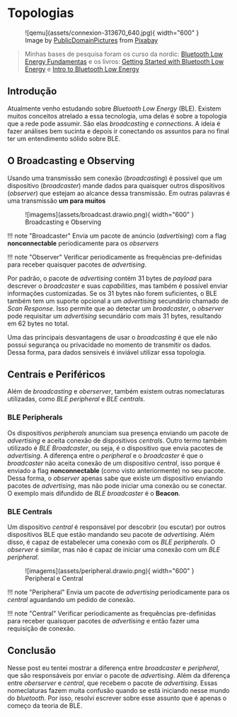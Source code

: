 # Topologias


<figure markdown>
  ![qemu](assets/connexion-313670_640.jpg){ width="600" } 
  <figcaption>
    Image by <a href="https://pixabay.com/users/publicdomainpictures-14/?utm_source=link-attribution&utm_medium=referral&utm_campaign=image&utm_content=313670">PublicDomainPictures</a> from <a href="https://pixabay.com//?utm_source=link-attribution&utm_medium=referral&utm_campaign=image&utm_content=313670">Pixabay</a>
  </figcaption>
</figure>

> Minhas bases de pesquisa foram os curso da nordic: [Bluetooth Low Energy Fundamentas](https://academy.nordicsemi.com/courses/bluetooth-low-energy-fundamentals/) e os livros: [Getting Started with Bluetooth Low Energy](https://www.amazon.com.br/Getting-Started-Bluetooth-Low-Energy/dp/1491949511/) e [Intro to Bluetooth Low Energy](https://www.amazon.com.br/Intro-Bluetooth-Low-Energy-easiest-ebook/dp/B07KTDG6KG/)

## Introdução

Atualmente venho estudando sobre *Bluetooth Low Energy* (BLE). Existem muitos conceitos atrelado a essa tecnologia, uma delas é sobre a topologia que a rede pode assumir. São elas *broadcasting* e *connections*. A ideia é fazer análises bem sucinta e depois ir conectando os assuntos para no final ter um entendimento sólido sobre BLE.

## O Broadcasting e Observing


Usando uma transmissão sem conexão (*broadcasting*) é possivel que um dispositivo (*broadcaster*) mande dados para quaisquer outros dispositivos (*observer*) que estejam ao alcance dessa transmissão. Em outras palavras é uma transmissão **um para muitos** 

<figure markdown>
  ![imagems](assets/broadcast.drawio.png){ width="600" }
  <figcaption>
  Broadcasting e Observing
  </figcaption>
</figure>

!!! note "Broadcaster"
    Envia um pacote de anúncio (*advertising*) com a flag **nonconnectable** periodicamente para os *observers*

!!! note "Observer"
    Verificar periodicamente as frequências pre-definidas para receber quaisquer pacotes de *advertising*.

Por padrão, o pacote de *advertising* contém 31 bytes de *payload* para descrever o *broadcaster* e suas *capabilities*, mas também é possível enviar informações customizadas. Se os 31 bytes não forem suficientes, o BLE também tem um suporte opcional a um *advertising* secundário chamado de *Scan Response*. Isso permite que ao detectar um *broadcaster*, o *observer* pode requisitar um *advertising* secundário com mais 31 bytes, resultando em 62 bytes no total.

Uma das principais desvantagens de usar o *broadcasting* é que ele não possui segurança ou privacidade no momento de transmitir os dados. Dessa forma, para dados sensiveis é inviável utilizar essa topologia.


## Centrais e Periféricos

Além de *broadcasting* e *oberserver*, também existem outras nomeclaturas utilizadas, como *BLE peripheral* e *BLE centrals*.

### BLE Peripherals

Os dispositivos *peripherals* anunciam sua presença enviando um pacote de *advertising* e aceita conexão de dispositivos *centrals*. Outro termo também utilizado é *BLE Broadcaster*, ou seja, é o dispositivo que envia pacotes de *advertising*. A diferença entre o *peripheral* e o *broadcaster* é que o *broadcaster* não aceita conexão de um dispositivo *central*, isso porque é enviado a flag **nonconnectable** (como visto anteriormente) no seu pacote. Dessa forma, o *observer* apenas sabe que existe um dispositivo enviando pacotes de *advertising*, mas não pode iniciar uma conexão ou se conectar. O exemplo mais difundido de *BLE broadcaster* é o **Beacon**.

### BLE Centrals

Um dispositivo *central* é responsável por descobrir (ou escutar) por outros dispositivos BLE que estão mandando seu pacote de *advertising*. Além disso, é capaz de estabelecer uma conexão com os *BLE peripherals*. O *observer* é similar, mas não é capaz de iniciar uma conexão com um *BLE peripheral*.


<figure markdown>
  ![imagems](assets/peripheral.drawio.png){ width="600" }
  <figcaption>
  Peripheral e Central
  </figcaption>
</figure>


!!! note "Peripheral"
    Envia um pacote de *advertising* periodicamente para os *central* aguardando um pedido de conexão.

!!! note "Central"
    Verificar periodicamente as frequências pre-definidas para receber quaisquer pacotes de *advertising* e então fazer uma requisição de conexão.

## Conclusão

Nesse post eu tentei mostrar a diferença entre *broadcaster* e *peripheral*, que são responsáveis por enviar o pacote de *advertising*. Além da diferença entre *oberserver* e *central*, que recebem o pacote de *advertising*. Essas nomeclaturas fazem muita confusão quando se está iniciando nesse mundo do *bluetooth*. Por isso, resolvi escrever sobre esse assunto que é apenas o começo da teoria de BLE.